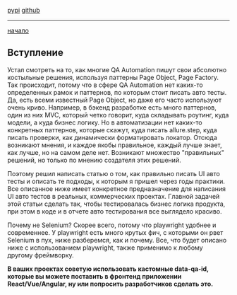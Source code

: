 [pypi](https://pypi.org/project/pytest-playwright/)
[github](https://github.com/microsoft/playwright-pytest)


___

[начало](https://habr.com/ru/articles/708932/)



## Вступление

Устал смотреть на то, как многие QA Automation пишут свои абсолютно костыльные решения, используя паттерны Page Object, Page Factory. Так происходит, потому что в сфере QA Automation нет каких-то определенных рамок и паттернов, по которым стоит писать авто тесты. Да, есть всеми известный Page Object, но даже его часто используют очень криво. Например, в бэкенд разработке есть много паттернов, один из них MVC, который четко говорит, куда складывать роутинг, куда модели, а куда бизнес логику. Но в автоматизации нет каких-то конкретных паттернов, которые скажут, куда писать allure.step, куда писать проверки, как динамически форматировать локатор. Отсюда возникают мнения, и каждое якобы правильное, каждый лучше знает, как лучше, но на самом деле нет. Возникают множество "правильных" решений, но только по мнению создателя этих решений.

Поэтому решил написать статью о том, как правильно писать UI авто тесты и описать те подходы, к которым я пришел через годы практики. Все описанное ниже имеет конкретное предназначение для написания UI авто тестов в реальных, коммерческих проектах. Главной задачей этой статьи сделать так, чтобы тестировалась бизнес логика продукта, при этом в коде и в отчете авто тестирования все выглядело красиво.



Почему не Selenium? Скорее всего, потому что playwright удобнее и современнее. У playwright есть много крутых фич, с которыми он рвет Selenium в пух, ниже разберемся, как и почему. Все, что будет описано ниже с использованием playwright, также применимо к любому другому фреймворку.



**В ваших проектах советую использовать кастомные data-qa-id, которые вы можете поставить в фронтенд приложении React/Vue/Angular, ну или попросить разработчиков сделать это.**






